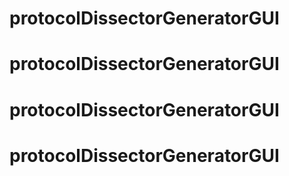 # protocolDissectorGeneratorGUI
# protocolDissectorGeneratorGUI
# protocolDissectorGeneratorGUI
# protocolDissectorGeneratorGUI
